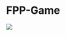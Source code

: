 # FPP-Game


![](https://media.discordapp.net/attachments/406062303897714709/717670820310155325/unknown.png?width=1019&height=526)
